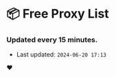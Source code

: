 # :package: Free Proxy List
### Updated every 15 minutes.

- Last updated: `2024-06-20 17:13`

:heart:
